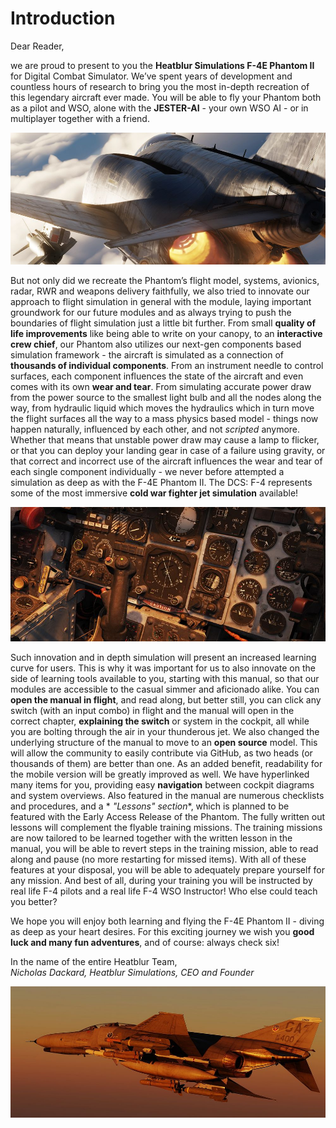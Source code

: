 # Introduction

Dear Reader,

we are proud to present to you the **Heatblur Simulations F-4E Phantom II** for
Digital Combat Simulator. We’ve spent years of development and countless hours
of research to bring you the most in-depth recreation of this legendary aircraft
ever made. You will be able to fly your Phantom both as a pilot and WSO, alone
with the **JESTER-AI** - your own WSO AI - or in multiplayer together with a friend.

![Phantom from back](../img/phantom_flying_back.jpg)

But not only did we recreate the Phantom’s flight model, systems, avionics,
radar, RWR and weapons delivery faithfully, we also tried to innovate our
approach to flight simulation in general with the module, laying important
groundwork for our future modules and as always trying to push the boundaries of
flight simulation just a little bit further. From small **quality of life
improvements** like being able to write on your canopy, to an **interactive crew
chief**, our Phantom also utilizes our next-gen components based simulation framework - the
aircraft is simulated as a connection of **thousands of individual components**.
From an instrument needle to control surfaces, each component influences the
state of the aircraft and even comes with its own **wear and tear**. From simulating
accurate power draw from the power source to the smallest light bulb and all the
nodes along the way, from hydraulic liquid which moves the hydraulics which in
turn move the flight surfaces all the way to a mass physics based model - things
now happen naturally, influenced by each other, and not _scripted_ anymore.
Whether that means that unstable power draw may cause a lamp to flicker, or that
you can deploy your landing gear in case of a failure using gravity, or that
correct and incorrect use of the aircraft influences the wear and tear of each
single component individually - we never before attempted a simulation as deep
as with the F-4E Phantom II. The DCS: F-4 represents some of the most immersive
**cold war fighter jet simulation** available!

![Pilot Cockpit Details](../img/simulation_depth_wide.jpg)

Such innovation and in depth simulation will present an increased
learning curve for users. This is why it was important for us to also
innovate on the side of learning tools available to you, starting with this
manual, so that our modules are accessible to the casual simmer and aficionado
alike. You can **open the manual in flight**, and read along, but better still, you
can click any switch (with an input combo) in flight and the manual will open in
the correct chapter, **explaining the switch** or system in the cockpit, all while
you are bolting through the air in your thunderous jet. We also changed the
underlying structure of the manual to move to an **open source** model. This will allow the
community to easily contribute via GitHub, as two heads (or thousands of them) are
better than one. As an added benefit, readability for the mobile version will be greatly improved as
well. We have hyperlinked many items for you, providing easy **navigation** between cockpit diagrams
and system overviews. Also featured in the manual are numerous checklists and procedures, and a   *
*"Lessons" section**, which is planned to be featured with the Early Access Release of the Phantom.
The fully written out lessons will complement the flyable training missions. The training missions
are now tailored to be learned together with the written lesson in the manual, you will
be able to revert steps in the training mission, able to read along and pause
(no more restarting for missed items). With all of these features at your disposal, you will be able
to adequately prepare yourself for any mission. And best of all, during your training you will be
instructed by real life F-4 pilots and a real life F-4 WSO Instructor! Who else could teach you
better?

We hope you will enjoy both learning and flying the F-4E Phantom II - diving as
deep as your heart desires. For this exciting journey we wish you **good luck and
many fun adventures**, and of course: always check six!

In the name of the entire Heatblur Team,\
_Nicholas Dackard, Heatblur Simulations, CEO and Founder_

![Phantom flying](../img/phantom_flying_wide.jpg)
